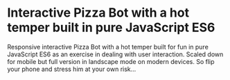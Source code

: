 # Interactive Pizza Bot with a hot temper built in pure JavaScript ES6

Responsive interactive Pizza Bot with a hot temper built for fun in pure JavaScript ES6 as an exercise in dealing with user interaction. Scaled down for mobile but full version in landscape mode on modern devices. So flip your phone and stress him at your own risk...
